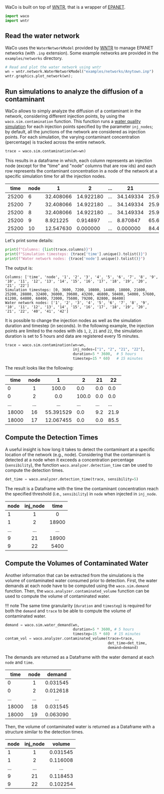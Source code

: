 WaCo is built on top of [WNTR](https://github.com/USEPA/WNTR), that is a wrapper of [EPANET](https://github.com/USEPA/EPANET2.2).

```python
import waco
import wntr
```

## Read the water network
WaCo uses the `WaterNetworkModel` provided by [WNTR](https://github.com/USEPA/WNTR) to manage EPANET networks (with `.inp` extension).
Some example networks are provided in the `examples/networks` directory.

```python
# Read and plot the water network using wntr
wn = wntr.network.WaterNetworkModel("examples/networks/Anytown.inp")
wntr.graphics.plot_network(wn);
```

## Run simulations to analyze the diffusion of a contaminant
WaCo allows to simply analyze the diffusion of a contaminant in the network, considering different injection points, by using the `waco.sim.contamination` function. This function runs a [water quality simulation](https://usepa.github.io/WNTR/waterquality.html) for each injection points specified by the parameter `inj_nodes`; by default, all the junctions of the network are considered as injection points. For each simulation, the varying contaminant concentration (percentage) is tracked across the entire network.

```python
trace = waco.sim.contamination(wn=wn)
```

This results in a dataframe in which, each column represents an injection node (except for the "time" and "node" columns that are row ids) and each row represents the contaminant concentration in a node of the network at a specific simulation time for all the injection nodes.

| **time** | **node** | **1**      | **2**      | **...** | **21**    | **22**    |
|----------|----------|------------|------------|---------|-----------|-----------|
| 25200    | 6        | 32.408066  | 14.922180  | ...     | 34.149334 | 25.908562 |
| 25200    | 7        | 32.408066  | 14.922180  | ...     | 34.149334 | 25.908562 |
| 25200    | 8        | 32.408066  | 14.922180  | ...     | 34.149334 | 25.908562 |
| 25200    | 9        | 8.921225   | 0.914897   | ...     | 8.870847  | 65.627129 |
| 25200    | 10       | 12.547630  | 0.000000   | ...     | 0.000000  | 84.482864 |

Let's print some details:

```python
print(f"Columns: {list(trace.columns)}")
print(f"Simulation timesteps: {trace['time'].unique().tolist()}")
print(f"Water network nodes: {trace['node'].unique().tolist()}")
```

The output is:

```shell
Columns: ['time', 'node', '1', '2', '3', '4', '5', '6', '7', '8', '9', '10', '11', '12', '13', '14', '15', '16', '17', '18', '19', '20', '21', '22']
Simulation timesteps: [0, 3600, 7200, 10800, 14400, 18000, 21600, 25200, 28800, 32400, 36000, 39600, 43200, 46800, 50400, 54000, 57600, 61200, 64800, 68400, 72000, 75600, 79200, 82800, 86400]
Water network nodes: ['1', '2', '3', '4', '5', '6', '7', '8', '9', '10', '11', '12', '13', '14', '15', '16', '17', '18', '19', '20', '21', '22', '40', '41', '42']
```

It is possible to change the injection nodes as well as the simulation duration and timestep (in seconds). 
In the following example, the injection points are limited to the nodes with ids `1`, `2`, `21` and `22`, the simulation duration is set to 5 hours and data are registered every 15 minutes.

```python
trace = waco.sim.contamination(wn=wn,
                               inj_nodes=["1", "2", "21", "22"],
                               duration=5 * 3600,  # 5 hours
                               timestep=15 * 60)   # 15 minutes
```

The result looks like the following:

| **time** | **node** |   **1**   | **2** | **21** | **22** |
|----------|:--------:|:---------:|-------|--------|--------|
| 0        |    1     |   100.0   | 0.0   | 0.0    | 0.0    |
| 0        |    2     |    0.0    | 100.0 | 0.0    | 0.0    |
| ...      |   ...    |    ...    | ...   | ...    | ...    |
| 18000    |    16    | 55.391529 | 0.0   | 9.2    | 21.9   |
| 18000    |    17    | 12.067455 | 0.0   | 0.0    | 85.5   |

## Compute the Detection Times
A useful insight is how long it takes to detect the contaminant at a specific location of the network (e.g., node). Considering that the contaminant is detected at a node when it exceeds a concentration percentage (`sensibility`), the function `waco.analyzer.detection_time` can be used to compute the detection times.

```python
det_time = waco.analyzer.detection_time(trace, sensibility=5)
```

The result is a Dataframe with the time the contaminant concentration reach the specified threshold (i.e., `sensibility`) in `node` when injected in `inj_node`.

| **node** | **inj_node** | **time** |
|----------|:------------:|:--------:|
| 1        |      1       |    0     |
| 1        |      2       |  18900   |
| ...      |     ...      |   ...    |
| 9        |      21      |  18900   |
| 9        |      22      |   5400   |

## Compute the Volumes of Contaminated Water
Another information that can be extracted from the simulations is the volume of contaminated water consumed prior to detection. First, the water demands at each node have to be computed using the `waco.sim.demand` function. Then, the `waco.analyzer.contaminated_volume` function can be used to compute the volume of contaminated water.

!!! note
    The same time granularity (`duration` and `timestep`) is required for both the `demand` and `trace` to be able to compute the volume of contaminated water.

```python
demand = waco.sim.water_demand(wn, 
                               duration=5 * 3600, # 5 hours
                               timestep=15 * 60)  # 15 minutes
contam_vol = waco.analyzer.contaminated_volume(trace=trace,
                                               det_time=det_time,
                                               demand=demand)
```

The demands are returned as a Dataframe with the water demand at each `node` and `time`.

| **time** | **node** | **demand** |
|----------|:--------:|:----------:|
| 0        |    1     |  0.031545  |
| 0        |    2     |  0.012618  |
| ...      |   ...    |    ...     |
| 18000    |    18    |  0.031545  |
| 18000    |    19    |  0.063090  |

Then, the volume of contaminated water is returned as a Dataframe with a structure similar to the detection times.

| **node** | **inj_node** | **volume** |
|----------|:------------:|:----------:|
| 1        |      1       |  0.031545  |
| 1        |      2       |  0.116008  |
| ...      |     ...      |    ...     |
| 9        |      21      |  0.118453  |
| 9        |      22      |  0.102254  |
